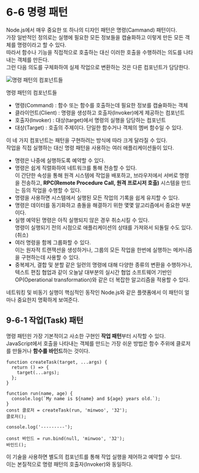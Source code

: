 # 6-6 명령 패턴

Node.js에서 매우 중요한 또 하나의 디자인 패턴은 명령(Cammand) 패턴이다.  
가장 일반적인 정의로는 실행에 필요한 모든 정보들을 캡슐화하고 이렇게 만든 모든 객체를 명령이라고 할 수 있다.  
따라서 함수나 기능을 직접적으로 호출하는 대신 이러한 호출을 수행하려는 의도를 나타내는 객체를 만든다.  
그런 다음 의도를 구체화하여 실제 작업으로 변환하는 것은 다른 컴포넌트가 담당한다.

![명령 패턴의 컴포넌트들](https://prod-files-secure.s3.us-west-2.amazonaws.com/bc261f43-de91-483d-8946-ac5a65106576/2b862937-3d99-447d-9792-ca6a7235199e/Untitled.png)

명령 패턴의 컴포넌트들

- 명령(Command) : 함수 또는 함수를 호출하는데 필요한 정보를 캡슐화하는 객체
- 클라이언트(Client) : 명령을 생성하고 호출자(Invoker)에게 제공하는 컴포넌트
- 호출자(Invoker) : 대상(target)에서 명령의 실행을 담당하는 컴포넌트
- 대상(Target) : 호출의 주제이다. 단일한 함수거나 객체의 멤버 함수일 수 있다.

이 네 가지 컴포넌트는 패턴을 구현하려는 방식에 따라 크게 달라질 수 있다.  
작업을 직접 실행하는 대신 명령 패턴을 사용하는 여러 애플리케이션들이 있다.

- 명령은 나중에 실행하도록 예약할 수 있다.
- 명령은 쉽게 직렬화하여 네트워크를 통해 전송할 수 있다.  
  이 간단한 속성을 통해 원격 시스템에 작업을 배포하고, 브라우저에서 서버로 명령을 전송하고, **RPC(Remote Procedure Call, 원격 프로시저 호출)** 시스템을 만드는 등의 작업을 수행할 수 있다.
- 명령을 사용하면 시스템에서 실행된 모든 작업의 기록을 쉽게 유지할 수 있다.
- 명령은 데이터를 동기화하고 충돌을 해결하기 위한 몇몇 알고리즘에서 중요한 부분이다.
- 실행 예약된 명령은 아직 실행되지 않은 경우 취소시킬 수 있다.  
  명령이 실행되기 전의 시점으로 애플리케이션의 상태를 가져와서 되돌릴 수도 있다.(취소)
- 여러 명령을 함께 그룹화할 수 있다.  
  이는 원자적 트랜잭션을 생성하거나, 그룹의 모든 작업을 한번에 실행하는 메커니즘을 구현하는데 사용할 수 있다.
- 중복제거, 결합 및 분할 같은 일련의 명령에 대해 다양한 종류의 변환을 수행하거나, 텍스트 편집 협업과 같이 오늘날 대부분의 실시간 협업 소프트웨어 기반인 OP(Operational transformation)와 같은 더 복잡한 알고리즘을 적용할 수 있다.

네트워킹 및 비동기 실행이 핵심적인 동작인 Node.js와 같은 플랫폼에서 이 패턴이 얼마나 중요한지 명확하게 보여준다.

## 9-6-1 작업(Task) 패턴

명령 패턴읜 가장 기본적이고 사소한 구현인 **작업 패턴**부터 시작할 수 있다.  
JavaScript에서 호출을 나타내는 객체를 만드는 가장 쉬운 방법은 함수 주위에 클로저를 만들거나 **함수를 바인드**하는 것이다.

```tsx
function createTask(target, ...args) {
  return () => {
    target(...args);
  };
}

function run(name, age) {
  console.log(`My name is ${name} and ${age} years old.`);
}
const 클로저 = createTask(run, 'minwoo', '32');
클로저();

console.log('---------');

const 바인드 = run.bind(null, 'minwoo', '32');
바인드();
```

이 기술을 사용하면 별도의 컴포넌트를 통해 작업 실행을 제어하고 예약할 수 있다.  
이는 본질적으로 명령 패턴의 호출자(Invoker)와 동일하다.
